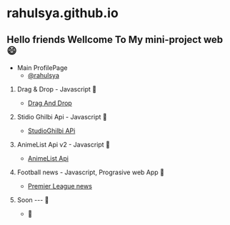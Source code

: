# rahulsya.github.io
## Hello friends Wellcome To My mini-project web :smile:
- Main ProfilePage
  - [@rahulsya](https://rahulsya.github.io/page/)
1. Drag & Drop - Javascript :frog:
     - [Drag And Drop](https://rahulsya.github.io/warehouse/draganddrop/)
     
2. Stidio Ghilbi Api - Javascript :baby_chick:
     - [StudioGhilbi APi](https://rahulsya.github.io/warehouse/getApi/)
     
3. AnimeList Api v2 - Javascript :snake:
     - [AnimeList Api](https://rahulsya.github.io/warehouse/animev2/)
     
4. Football news - Javascript, Prograsive web App :snake:
     - [Premier League news](https://rahulsya.github.io/warehouse/sportnews/) 
     
5. Soon --- :penguin:
   - :snail:

